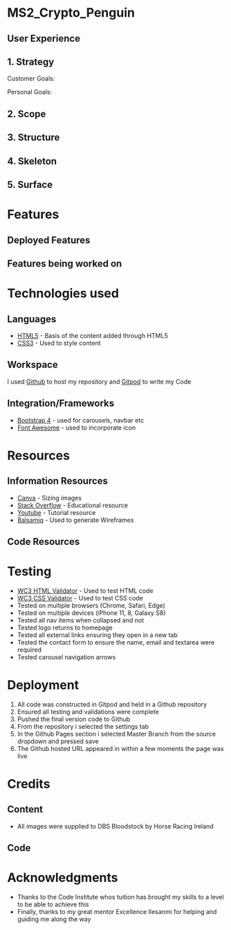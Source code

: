 # MS2_Crypto_Penguin
## User Experience


## 1. Strategy
Customer Goals:

Personal Goals:

## 2. Scope


## 3. Structure


## 4. Skeleton

## 5. Surface 

# Features
## Deployed Features


## Features being worked on

# Technologies used
## Languages
- [HTML5](https://en.wikipedia.org/wiki/HTML5) - Basis of the content added through HTML5
- [CSS3](https://en.wikipedia.org/wiki/CSS) - Used to style content

## Workspace
I used [Github](https://github.com/) to host my repository and [Gitpod](https://gitpod.io/workspaces/) to write my Code

## Integration/Frameworks
- [Bootstrap 4](https://getbootstrap.com/docs/4.0/getting-started/introduction/) - used for carousels, navbar etc
- [Font Awesome](https://fontawesome.com/start) - used to incorporate icon

# Resources 
## Information Resources
- [Canva](https://www.canva.com/) - Sizing images
- [Stack Overflow](https://stackoverflow.com/) - Educational resource
- [Youtube](https://www.youtube.com/) - Tutorial resource
- [Balsamiq](https://balsamiq.com/wireframes/) - Used to generate Wireframes

## Code Resources

# Testing
- [WC3 HTML Validator](https://validator.w3.org/) - Used to test HTML code
- [WC3 CSS Validator](https://jigsaw.w3.org/css-validator/) - Used to test CSS code
- Tested on multiple browsers (Chrome, Safari, Edge)
- Tested on multiple devices (iPhone 11, 8, Galaxy S8)
- Tested all nav items when collapsed and not
- Tested logo returns to homepage
- Tested all external links ensuring they open in a new tab
- Tested the contact form to ensure the name, email and textarea were required
- Tested carousel navigation arrows

# Deployment
1. All code was constructed in Gitpod and held in a Github repository
2. Ensured all testing and validations were complete
3. Pushed the final version code to Github
4. From the repository i selected the settings tab
5. In the Github Pages section i selected Master Branch from the source dropdown and pressed save 
6. The Github hosted URL appeared in within a few moments the page was live

# Credits
## Content
- All images were supplied to DBS Bloodstock by Horse Racing Ireland

## Code

# Acknowledgments
- Thanks to the Code Institute whos tuition has brought my skills to a level to be able to achieve this
- Finally, thanks to my great mentor Excellence Ilesanmi for helping and guiding me along the way

